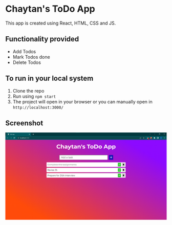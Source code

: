# Chaytan's ToDo App

This app is created using React, HTML, CSS and JS.

## Functionality provided

- Add Todos
- Mark Todos done
- Delete Todos

## To run in your local system

1. Clone the repo
2. Run using `npm start`
3. The project will open in your browser or you can manually open in  `http://localhost:3000/`

## Screenshot

![Screenshot of ToDo app](public\Screenshot.png)
